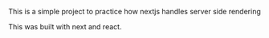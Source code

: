 This is a simple project to practice how nextjs handles server side rendering

This was built with next and react.